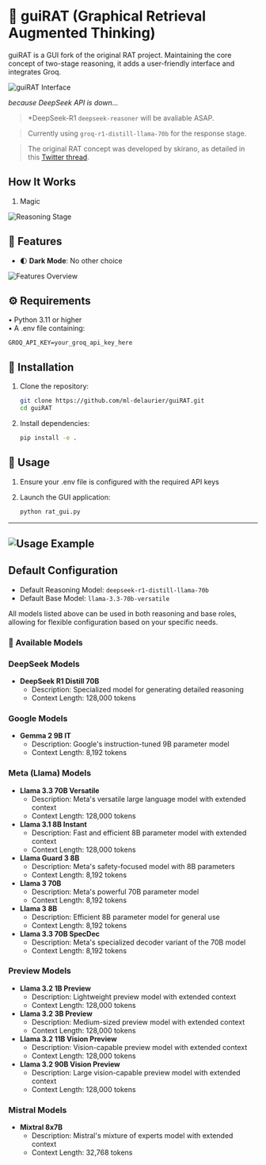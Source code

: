 # 🧠 guiRAT (Graphical Retrieval Augmented Thinking)

guiRAT is a GUI fork of the original RAT project. Maintaining the core concept of two-stage reasoning, it adds a user-friendly interface and integrates Groq.

![guiRAT Interface](assets/guiRAT.webp)

*because DeepSeek API is down...*
> *DeepSeek-R1 `deepseek-reasoner`
will be avaliable ASAP. 

> Currently using `groq-r1-distill-llama-70b` for the response stage.


> The original RAT concept was developed by skirano, as detailed in this [Twitter thread](https://x.com/skirano/status/1881922469411643413).



## How It Works

1. Magic

![Reasoning Stage](assets/guiRAT-001.webp)


## 🎯 Features

- 🌓 **Dark Mode**: No other choice


![Features Overview](assets/guiRAT-002.webp)

## ⚙️ Requirements

• Python 3.11 or higher  
• A .env file containing:

  ```plaintext
  GROQ_API_KEY=your_groq_api_key_here
  ```

## 🚀 Installation

1. Clone the repository:

   ```bash
   git clone https://github.com/ml-delaurier/guiRAT.git
   cd guiRAT
   ```

2. Install dependencies:

   ```bash
   pip install -e .
   ```

## 📖 Usage

1. Ensure your .env file is configured with the required API keys
2. Launch the GUI application:

   ```bash
   python rat_gui.py
   ```


---

![Usage Example](assets/guiRAT-003.webp)
---

## Default Configuration
- Default Reasoning Model: `deepseek-r1-distill-llama-70b`
- Default Base Model: `llama-3.3-70b-versatile`

All models listed above can be used in both reasoning and base roles, allowing for flexible configuration based on your specific needs.

### 🤖 Available Models

### DeepSeek Models
- **DeepSeek R1 Distill 70B**
  - Description: Specialized model for generating detailed reasoning
  - Context Length: 128,000 tokens

### Google Models
- **Gemma 2 9B IT**
  - Description: Google's instruction-tuned 9B parameter model
  - Context Length: 8,192 tokens

### Meta (Llama) Models
- **Llama 3.3 70B Versatile**
  - Description: Meta's versatile large language model with extended context
  - Context Length: 128,000 tokens
- **Llama 3.1 8B Instant**
  - Description: Fast and efficient 8B parameter model with extended context
  - Context Length: 128,000 tokens
- **Llama Guard 3 8B**
  - Description: Meta's safety-focused model with 8B parameters
  - Context Length: 8,192 tokens
- **Llama 3 70B**
  - Description: Meta's powerful 70B parameter model
  - Context Length: 8,192 tokens
- **Llama 3 8B**
  - Description: Efficient 8B parameter model for general use
  - Context Length: 8,192 tokens
- **Llama 3.3 70B SpecDec**
  - Description: Meta's specialized decoder variant of the 70B model
  - Context Length: 8,192 tokens

### Preview Models
- **Llama 3.2 1B Preview**
  - Description: Lightweight preview model with extended context
  - Context Length: 128,000 tokens
- **Llama 3.2 3B Preview**
  - Description: Medium-sized preview model with extended context
  - Context Length: 128,000 tokens
- **Llama 3.2 11B Vision Preview**
  - Description: Vision-capable preview model with extended context
  - Context Length: 128,000 tokens
- **Llama 3.2 90B Vision Preview**
  - Description: Large vision-capable preview model with extended context
  - Context Length: 128,000 tokens

### Mistral Models
- **Mixtral 8x7B**
  - Description: Mistral's mixture of experts model with extended context
  - Context Length: 32,768 tokens


